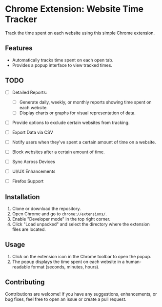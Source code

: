 # Chrome Extension: Website Time Tracker

Track the time spent on each website using this simple Chrome extension.

## Features

- Automatically tracks time spent on each open tab.
- Provides a popup interface to view tracked times.

## TODO
- [ ] Detailed Reports:
    - [ ] Generate daily, weekly, or monthly reports showing time spent on each website.
    - [ ] Display charts or graphs for visual representation of data.
- [ ] Provide options to exclude certain websites from tracking.
- [ ] Export Data via CSV
- [ ] Notify users when they've spent a certain amount of time on a website.
- [ ] Block websites after a certain amount of time.
- [ ] Sync Across Devices
- [ ] UI/UX Enhancements
- [ ] Firefox Support


## Installation

1. Clone or download the repository.
2. Open Chrome and go to `chrome://extensions/`.
3. Enable "Developer mode" in the top right corner.
4. Click "Load unpacked" and select the directory where the extension files are located.

## Usage

1. Click on the extension icon in the Chrome toolbar to open the popup.
2. The popup displays the time spent on each website in a human-readable format (seconds, minutes, hours).


## Contributing

Contributions are welcome! If you have any suggestions, enhancements, or bug fixes, feel free to open an issue or create a pull request.
